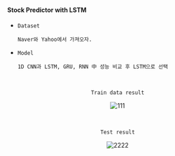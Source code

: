 #### Stock Predictor with LSTM

- `Dataset`

      Naver와 Yahoo에서 가져오자.

- `Model`


      1D CNN과 LSTM, GRU, RNN 中 성능 비교 후 LSTM으로 선택

<br>

<div align=center>

`Train data result`

![111](https://user-images.githubusercontent.com/59076451/125172996-b1238980-e1f7-11eb-818e-bca47ead5534.PNG)

<br>

`Test result`

![2222](https://user-images.githubusercontent.com/59076451/125172997-b1bc2000-e1f7-11eb-8812-c1245de045fa.PNG)

</div>  
